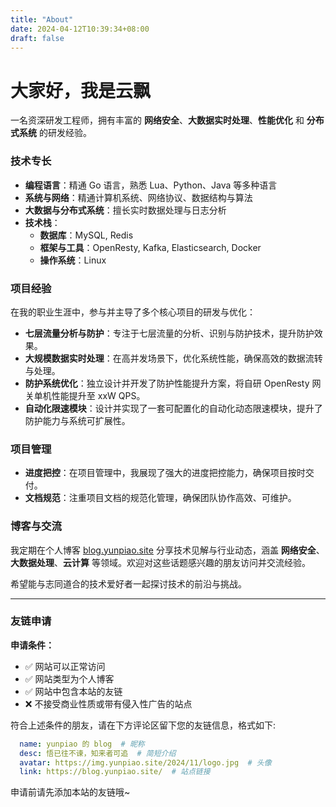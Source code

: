 ```yaml
---
title: "About"
date: 2024-04-12T10:39:34+08:00
draft: false
---
```


# 大家好，我是云飘

一名资深研发工程师，拥有丰富的 **网络安全**、**大数据实时处理**、**性能优化** 和 **分布式系统** 的研发经验。

### 技术专长
- **编程语言**：精通 Go 语言，熟悉 Lua、Python、Java 等多种语言
- **系统与网络**：精通计算机系统、网络协议、数据结构与算法
- **大数据与分布式系统**：擅长实时数据处理与日志分析
- **技术栈**：
  - **数据库**：MySQL, Redis
  - **框架与工具**：OpenResty, Kafka, Elasticsearch, Docker
  - **操作系统**：Linux

### 项目经验

在我的职业生涯中，参与并主导了多个核心项目的研发与优化：

- **七层流量分析与防护**：专注于七层流量的分析、识别与防护技术，提升防护效果。
- **大规模数据实时处理**：在高并发场景下，优化系统性能，确保高效的数据流转与处理。
- **防护系统优化**：独立设计并开发了防护性能提升方案，将自研 OpenResty 网关单机性能提升至 xxW QPS。
- **自动化限速模块**：设计并实现了一套可配置化的自动化动态限速模块，提升了防护能力与系统可扩展性。

### 项目管理

- **进度把控**：在项目管理中，我展现了强大的进度把控能力，确保项目按时交付。
- **文档规范**：注重项目文档的规范化管理，确保团队协作高效、可维护。

### 博客与交流

我定期在个人博客 [blog.yunpiao.site](http://blog.yunpiao.site) 分享技术见解与行业动态，涵盖 **网络安全**、**大数据处理**、**云计算** 等领域。欢迎对这些话题感兴趣的朋友访问并交流经验。

希望能与志同道合的技术爱好者一起探讨技术的前沿与挑战。



---
### 友链申请

**申请条件：**
- ✅ 网站可以正常访问
- ✅ 网站类型为个人博客
- ✅ 网站中包含本站的友链
- ❌ 不接受商业性质或带有侵入性广告的站点

符合上述条件的朋友，请在下方评论区留下您的友链信息，格式如下:

```yml
  name: yunpiao 的 blog  # 昵称
  desc: 悟已往不谏，知来者可追  # 简短介绍
  avatar: https://img.yunpiao.site/2024/11/logo.jpg  # 头像
  link: https://blog.yunpiao.site/  # 站点链接
```

申请前请先添加本站的友链哦~ 


